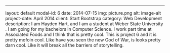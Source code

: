 ---
layout: default
modal-id: 6
date: 2014-07-15
img: picture.png
alt: image-alt
project-date: April 2014
client: Start Bootstrap
category: Web Development
description: I am Hayden Hart, and I am a student at Weber State University .  I am going for my bachelors in Computer Science.  I work part time at Associated Foods and I think that is pretty cool.  This is project 6 and it is pretty mofoin cool.  Like have you seen the new God of War, is looks pretty darn cool.  Like it will break all the barriers of storytelling.
